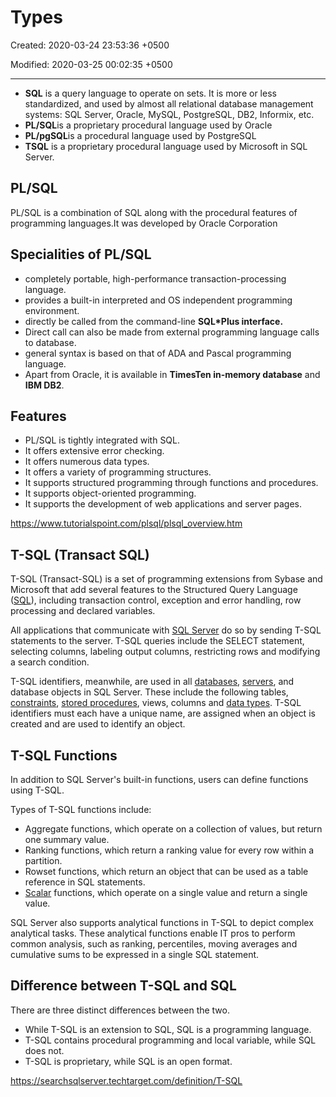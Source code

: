 # Types

Created: 2020-03-24 23:53:36 +0500

Modified: 2020-03-25 00:02:35 +0500

---

- **SQL** is a query language to operate on sets.
    It is more or less standardized, and used by almost all relational database management systems: SQL Server, Oracle, MySQL, PostgreSQL, DB2, Informix, etc.
- **PL/SQL**is a proprietary procedural language used by Oracle
- **PL/pgSQL**is a procedural language used by PostgreSQL
- **TSQL** is a proprietary procedural language used by Microsoft in SQL Server.

## PL/SQL

PL/SQL is a combination of SQL along with the procedural features of programming languages.It was developed by Oracle Corporation

## Specialities of PL/SQL

- completely portable, high-performance transaction-processing language.
- provides a built-in interpreted and OS independent programming environment.
- directly be called from the command-line **SQL*Plus interface.**
- Direct call can also be made from external programming language calls to database.
- general syntax is based on that of ADA and Pascal programming language.
- Apart from Oracle, it is available in **TimesTen in-memory database** and **IBM DB2**.

## Features

- PL/SQL is tightly integrated with SQL.
- It offers extensive error checking.
- It offers numerous data types.
- It offers a variety of programming structures.
- It supports structured programming through functions and procedures.
- It supports object-oriented programming.
- It supports the development of web applications and server pages.

<https://www.tutorialspoint.com/plsql/plsql_overview.htm>

## T-SQL (Transact SQL)

T-SQL (Transact-SQL) is a set of programming extensions from Sybase and Microsoft that add several features to the Structured Query Language ([SQL](https://searchsqlserver.techtarget.com/definition/SQL)), including transaction control, exception and error handling, row processing and declared variables.

All applications that communicate with [SQL Server](https://searchsqlserver.techtarget.com/definition/SQL-Server) do so by sending T-SQL statements to the server. T-SQL queries include the SELECT statement, selecting columns, labeling output columns, restricting rows and modifying a search condition.

T-SQL identifiers, meanwhile, are used in all [databases](https://searchsqlserver.techtarget.com/definition/database), [servers](https://whatis.techtarget.com/definition/server), and database objects in SQL Server. These include the following tables, [constraints](https://whatis.techtarget.com/definition/constraint-project-constraint), [stored procedures](https://searchoracle.techtarget.com/definition/stored-procedure), views, columns and [data types](https://searchmicroservices.techtarget.com/definition/data-type). T-SQL identifiers must each have a unique name, are assigned when an object is created and are used to identify an object.

## T-SQL Functions

In addition to SQL Server's built-in functions, users can define functions using T-SQL.

Types of T-SQL functions include:

- Aggregate functions, which operate on a collection of values, but return one summary value.
- Ranking functions, which return a ranking value for every row within a partition.
- Rowset functions, which return an object that can be used as a table reference in SQL statements.
- [Scalar](https://whatis.techtarget.com/definition/scalar) functions, which operate on a single value and return a single value.

SQL Server also supports analytical functions in T-SQL to depict complex analytical tasks. These analytical functions enable IT pros to perform common analysis, such as ranking, percentiles, moving averages and cumulative sums to be expressed in a single SQL statement.

## Difference between T-SQL and SQL

There are three distinct differences between the two.

- While T-SQL is an extension to SQL, SQL is a programming language.
- T-SQL contains procedural programming and local variable, while SQL does not.
- T-SQL is proprietary, while SQL is an open format.

<https://searchsqlserver.techtarget.com/definition/T-SQL>
